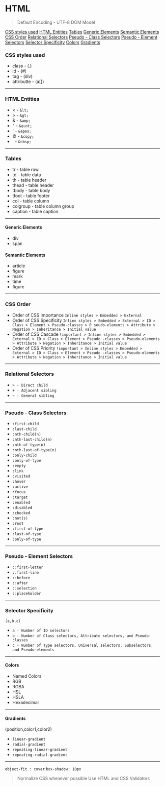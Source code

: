 # HTML

> Default Encoding - UTF-8
> DOM Model

[CSS styles used](#css-styles-used)
[HTML Entities](#html-entities)
[Tables](#tables)
[Generic Elements](#generic-elements)
[Semantic Elements](#semantic-elements)
[CSS Order](#css-order)
[Relational Selectors](#relational-selectors)
[Pseudo - Class Selectors](#pseudo---class-selectors)
[Pseudo - Element Selectors](#pseudo---element-selectors)
[Selector Specificity](#selector-specificity)
[Colors](#colors)
[Gradients](#gradients)

### CSS styles used

- class - (.)
- id - (#)
- tag - (div)
- attributte - (a[])

---

### HTML Entities

- &lt; - `&lt;`
- &gt; - `&gt;`
- &amp; - `&amp;`
- &quot; - `&quot;`
- &apos; - `&apos;`
- &copy; - `&copy;`
- &nbsp; - `&nbsp;`

---

### Tables

- tr - table row
- td - table data
- th - table header
- thead - table header
- tbody - table body
- tfoot - table footer
- col - table column
- colgroup - table column group
- caption - table caption

---

#### Generic Elements

- div
- span

#### Semantic Elements

- article
- figure
- mark
- time
- figure

---

### CSS Order

- Order of CSS Importance
`Inline styles > Embedded > External`
- Order of CSS Specificity
`Inline styles > Embedded > External > ID > Class > Element > Pseudo-classes > P
seudo-elements > Attribute > Negation > Inheritance > Initial value`
- Order of CSS Cascade
`!important > Inline styles > Embedded > External > ID > Class > Element > Pseudo
-classes > Pseudo-elements > Attribute > Negation > Inheritance > Initial value`
- Order of CSS Priority
`!important > Inline styles > Embedded > External > ID > Class > Element > Pseudo
-classes > Pseudo-elements > Attribute > Negation > Inheritance > Initial value`

---

### Relational Selectors

- `> - Direct child`
- `+ - Adjacent sibling`
- `~ - General sibling`

---

### Pseudo - Class Selectors

- `:first-child`
- `:last-child`
- `:nth-child(n)`
- `:nth-last-child(n)`
- `:nth-of-type(n)`
- `:nth-last-of-type(n)`
- `:only-child`
- `:only-of-type`
- `:empty`
- `:link`
- `:visited`
- `:hover`
- `:active`
- `:focus`
- `:target`
- `:enabled`
- `:disabled`
- `:checked`
- `:not(s)`
- `:root`
- `:first-of-type`
- `:last-of-type`
- `:only-of-type`

---

### Pseudo - Element Selectors

- `::first-letter`
- `::first-line`
- `::before`
- `::after`
- `::selection`
- `::placeholder`

---

### Selector Specificity

`(a,b,c)`

- `a - Number of ID selectors`
- `b - Number of Class selectors, Attribute selectors, and Pseudo-classes`
- `c - Number of Type selectors, Universal selectors, Subselectors, and Pseudo-elements`

---

#### Colors

- Named Colors
- RGB
- RGBA
- HSL
- HSLA
- Hexadecimal

---

#### Gradients

(position,color1,color2)

- `linear-gradient`
- `radial-gradient`
- `repeating-linear-gradient`
- `repeating-radial-gradient`

---

`object-fit : cover`
`box-shadow: 10px`

> Normalize CSS whenever possible
> Use HTML and CSS Validators
